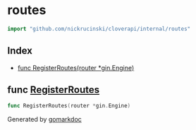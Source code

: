 <!-- Code generated by gomarkdoc. DO NOT EDIT -->

# routes

```go
import "github.com/nickrucinski/cloverapi/internal/routes"
```

## Index

- [func RegisterRoutes\(router \*gin.Engine\)](<#RegisterRoutes>)


<a name="RegisterRoutes"></a>
## func [RegisterRoutes](<https://github.com/NicholasRucinski/CloverAPIRewrite/blob/main/internal/routes/router.go#L12>)

```go
func RegisterRoutes(router *gin.Engine)
```



Generated by [gomarkdoc](<https://github.com/princjef/gomarkdoc>)
